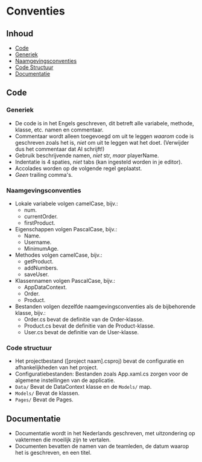 # Conventies
## Inhoud
- [Code](#code)
- [Generiek](#generiek)
- [Naamgevingsconventies](#naamgevingsconventies)
- [Code Structuur](#code-structuur)
- [Documentatie](#documentatie)

## Code
### Generiek
- De code is in het Engels geschreven, dit betreft alle variabele, methode, klasse, etc. namen en commentaar.
- Commentaar wordt alleen toegevoegd om uit te leggen _waarom_ code is geschreven zoals het is, _niet_ om uit te leggen wat het doet. (Verwijder dus het commentaar dat AI schrijft!)
- Gebruik beschrijvende namen, _niet_ str, _maar_ playerName.
- Indentatie is 4 spaties, _niet_ tabs (kan ingesteld worden in je editor).
- Accolades worden op de volgende regel geplaatst.
- _Geen_ trailing comma's.
### Naamgevingsconventies
- Lokale variabele volgen camelCase, bijv.:
  - num.
  - currentOrder.
  - firstProduct.
- Eigenschappen volgen PascalCase, bijv.:
  - Name.
  - Username.
  - MinimumAge.
- Methodes volgen camelCase, bijv.:
  - getProduct.
  - addNumbers.
  - saveUser.
- Klassennamen volgen PascalCase, bijv.:
  - AppDataContext.
  - Order.
  - Product.
- Bestanden volgen dezelfde naamgevingsconventies als de bijbehorende klasse, bijv.:
    - Order.cs bevat de definitie van de Order-klasse.
    - Product.cs bevat de definitie van de Product-klasse.
    - User.cs bevat de definitie van de User-klasse.
### Code structuur
- Het projectbestand ([project naam].csproj) bevat de configuratie en afhankelijkheden van het project.
- Configuratiebestanden: Bestanden zoals App.xaml.cs zorgen voor de algemene instellingen van de applicatie.
- `Data/` Bevat de DataContext klasse en de `Models/` map.
- `Models/` Bevat de klassen.
- `Pages/` Bevat de Pages.
## Documentatie
- Documentatie wordt in het Nederlands geschreven, met uitzondering op vaktermen die moeilijk zijn te vertalen.
- Documenten bevatten de namen van de teamleden, de datum waarop het is geschreven, en een titel.
